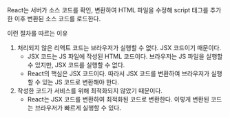 React는 서버가 소스 코드를 확인, 변환하여 HTML 파일을 수정해 script 태그를 추가한 이후 변환된 소스 코드를 로드한다.

이런 절차를 따르는 이유
1. 처리되지 않은 리액트 코드는 브라우저가 실행할 수 없다. JSX 코드이기 때문이다.
   - JSX 코드는 JS 파일에 작성된 HTML 코드이다. 브라우저는 JS 파일을 실행할 수 있지만, JSX 코드를 실행할 수 없다.
   - React의 핵심은 JSX 코드이다. 따라서 JSX 코드를 변환하여 브라우저가 실행할 수 있는 JS 코드로 변환해야 한다.
2. 작성한 코드가 서비스를 위해 최적화되지 않았기 때문이다.
   - React는 JSX 코드를 변환하여 최적화된 코드로 변환한다. 이렇게 변환된 코드는 브라우저가 빠르게 실행할 수 있다.
